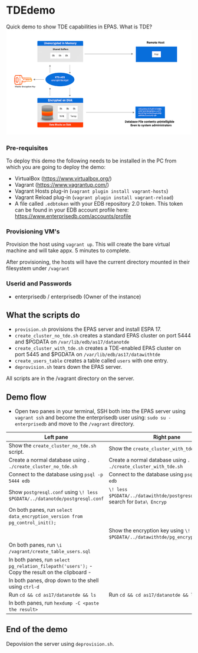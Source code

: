 # TDEdemo
Quick demo to show TDE capabilities in EPAS. 
What is TDE?
![What is TDE?](images/Picture1.png)

### Pre-requisites
To deploy this demo the following needs to be installed in the PC from which you are going to deploy the demo:

- VirtualBox (https://www.virtualbox.org/)
- Vagrant (https://www.vagrantup.com/)
- Vagrant Hosts plug-in (`vagrant plugin install vagrant-hosts`)
- Vagrant Reload plug-in (`vagrant plugin install vagrant-reload`)
- A file called `.edbtoken` with your EDB repository 2.0 token. This token can be found in your EDB account profile here: https://www.enterprisedb.com/accounts/profile

### Provisioning VM's
Provision the host using `vagrant up`. This will create the bare virtual machine and will take appx. 5 minutes to complete. 

After provisioning, the hosts will have the current directory mounted in their filesystem under `/vagrant`

### Userid and Passwords
- enterprisedb / enterprisedb (Owner of the instance)

## What the scripts do
- `provision.sh` provisions the EPAS server and install ESPA 17.
- `create_cluster_no_tde.sh` creates a standard EPAS cluster on port 5444 and $PGDATA on `/var/lib/edb/as17/datanotde`
- `create_cluster_with_tde.sh` creates a TDE-enabled EPAS cluster on port 5445 and $PGDATA on `/var/lib/edb/as17/datawithtde`
- `create_users_table` creates a table called `users` with one entry.
- `deprovision.sh` tears down the EPAS server.

All scripts are in the /vagrant directory on the server.

## Demo flow
- Open two panes in your terminal, SSH both into the EPAS server using `vagrant ssh` and become the enterprisedb user using: `sudo su - enterprisedb` and move to the `/vagrant` directory.

| Left pane | Right pane |
| --- | --- |
| Show the `create_cluster_no_tde.sh` script. | Show the `create_cluster_with_tde.sh` script. |
| Create a normal database using `. ./create_cluster_no_tde.sh` | Create a normal database using `. ./create_cluster_with_tde.sh` |
| Connect to the database using `psql -p 5444 edb` | Connect to the database using `psql -p 5445 edb` |
|Show `postgresql.conf` using `\! less $PGDATA/../datanotde/postgresql.conf` | `\! less $PGDATA/../datawithtde/postgresql.conf` and search for `Data\ Encryp` |
| On both panes, run `select data_encryption_version from pg_control_init();` | |
| | Show the encryption key using `\! cat $PGDATA/../datawithtde/pg_encryption/key.bin` |
| On both panes, run `\i /vagrant/create_table_users.sql` | |
| In both panes, run `select pg_relation_filepath('users');` - Copy the result on the clipboard - |
| In both panes, drop down to the shell using `ctrl-d` | |
| Run `cd && cd as17/datanotde && ls` |  Run `cd && cd as17/datanotde && ls` |
| In both panes, run `hexdump -C <paste the result>` | |

## End of the demo
Depovision the server using `deprovision.sh`.
